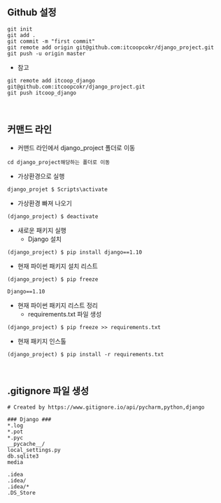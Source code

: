 ## Github 설정 

~~~
git init
git add .
git commit -m "first commit"
git remote add origin git@github.com:itcoopcokr/django_project.git
git push -u origin master
~~~
- 참고 
~~~
git remote add itcoop_django git@github.com:itcoopcokr/django_project.git
git push itcoop_django 
~~~

<br/>

## 커맨드 라인
- 커맨드 라인에서 django_project 폴더로 이동 
~~~
cd django_project해당하는 폴더로 이동  
~~~

- 가상환경으로 실행 
~~~
django_projet $ Scripts\activate
~~~

- 가상환경 빠져 나오기 
~~~
(django_project) $ deactivate
~~~

- 새로운 패키지 실행 
    - Django 설치 
~~~
(django_project) $ pip install django==1.10
~~~
- 현재 파이썬 패키지 설치 리스트 
~~~
(django_project) $ pip freeze 

Django==1.10
~~~

- 현재 파이썬 패키지 리스트 정리
    - requirements.txt 파일 생성  
~~~
(django_project) $ pip freeze >> requirements.txt
~~~

- 현재 패키지 인스톨 
~~~
(django_project) $ pip install -r requirements.txt
~~~
 
<br/>

## .gitignore 파일 생성 
~~~
# Created by https://www.gitignore.io/api/pycharm,python,django

### Django ###
*.log
*.pot
*.pyc
__pycache__/
local_settings.py
db.sqlite3
media

.idea
.idea/
.idea/*
.DS_Store
~~~